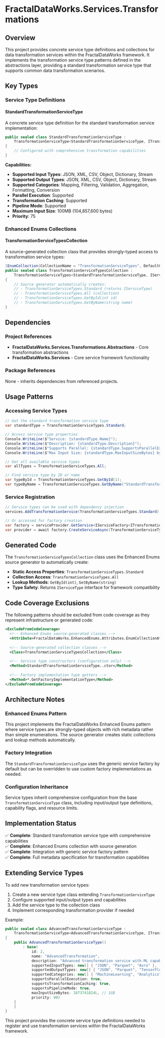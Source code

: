 # FractalDataWorks.Services.Transformations

## Overview

This project provides concrete service type definitions and collections for data transformation services within the FractalDataWorks framework. It implements the transformation service type patterns defined in the abstractions layer, providing a standard transformation service type that supports common data transformation scenarios.

## Key Types

### Service Type Definitions

#### StandardTransformationServiceType
A concrete service type definition for the standard transformation service implementation:

```csharp
public sealed class StandardTransformationServiceType : 
    TransformationServiceType<StandardTransformationServiceType, ITransformationProvider, ITransformationsConfiguration, IServiceFactory<ITransformationProvider, ITransformationsConfiguration>>
{
    // Configured with comprehensive transformation capabilities
}
```

**Capabilities:**
- **Supported Input Types**: JSON, XML, CSV, Object, Dictionary, Stream
- **Supported Output Types**: JSON, XML, CSV, Object, Dictionary, Stream  
- **Supported Categories**: Mapping, Filtering, Validation, Aggregation, Formatting, Conversion
- **Parallel Execution**: Supported
- **Transformation Caching**: Supported
- **Pipeline Mode**: Supported
- **Maximum Input Size**: 100MB (104,857,600 bytes)
- **Priority**: 75

### Enhanced Enums Collections

#### TransformationServiceTypesCollection
A source-generated collection class that provides strongly-typed access to transformation service types:

```csharp
[EnumCollection(CollectionName = "TransformationServiceTypes", DefaultGenericReturnType = typeof(IServiceType))]
public sealed class TransformationServiceTypesCollection : 
    TransformationServiceTypes<StandardTransformationServiceType, IServiceFactory<ITransformationProvider, ITransformationsConfiguration>>
{
    // Source generator automatically creates:
    // - TransformationServiceTypes.Standard (returns IServiceType)
    // - TransformationServiceTypes.All (collection)
    // - TransformationServiceTypes.GetById(int id)
    // - TransformationServiceTypes.GetByName(string name)
}
```

## Dependencies

### Project References
- **FractalDataWorks.Services.Transformations.Abstractions** - Core transformation abstractions
- **FractalDataWorks.Services** - Core service framework functionality

### Package References
None - inherits dependencies from referenced projects.

## Usage Patterns

### Accessing Service Types

```csharp
// Get the standard transformation service type
var standardType = TransformationServiceTypes.Standard;

// Access service type properties
Console.WriteLine($"Service: {standardType.Name}");
Console.WriteLine($"Description: {standardType.Description}");
Console.WriteLine($"Supports Parallel: {standardType.SupportsParallelExecution}");
Console.WriteLine($"Max Input Size: {standardType.MaxInputSizeBytes} bytes");

// Get all available service types
var allTypes = TransformationServiceTypes.All;

// Find service type by ID or name
var typeById = TransformationServiceTypes.GetById(1);
var typeByName = TransformationServiceTypes.GetByName("StandardTransformation");
```

### Service Registration

```csharp
// Service types can be used with dependency injection
services.AddTransformationService(TransformationServiceTypes.Standard);

// Or accessed for factory creation
var factory = serviceProvider.GetService<IServiceFactory<ITransformationProvider, ITransformationsConfiguration>>();
var provider = await factory.CreateServiceAsync(TransformationServiceTypes.Standard, configuration);
```

## Generated Code

The `TransformationServiceTypesCollection` class uses the Enhanced Enums source generator to automatically create:

- **Static Access Properties**: `TransformationServiceTypes.Standard`
- **Collection Access**: `TransformationServiceTypes.All`
- **Lookup Methods**: `GetById(int)`, `GetByName(string)`
- **Type Safety**: Returns `IServiceType` interface for framework compatibility

## Code Coverage Exclusions

The following patterns should be excluded from code coverage as they represent infrastructure or generated code:

```xml
<ExcludeFromCodeCoverage>
  <!-- Enhanced Enums source-generated classes -->
  <Attribute>FractalDataWorks.EnhancedEnums.Attributes.EnumCollectionAttribute</Attribute>
  
  <!-- Source-generated collection classes -->
  <Class>TransformationServiceTypesCollection</Class>
  
  <!-- Service type constructors (configuration only) -->
  <Method>StandardTransformationServiceType..ctor</Method>
  
  <!-- Factory implementation type getters -->
  <Method>*.GetFactoryImplementationType</Method>
</ExcludeFromCodeCoverage>
```

## Architecture Notes

### Enhanced Enums Pattern
This project implements the FractalDataWorks Enhanced Enums pattern where service types are strongly-typed objects with rich metadata rather than simple enumerations. The source generator creates static collections and lookup methods automatically.

### Factory Integration
The `StandardTransformationServiceType` uses the generic service factory by default but can be overridden to use custom factory implementations as needed.

### Configuration Inheritance
Service types inherit comprehensive configuration from the base `TransformationServiceType` class, including input/output type definitions, capability flags, and resource limits.

## Implementation Status

✅ **Complete**: Standard transformation service type with comprehensive capabilities  
✅ **Complete**: Enhanced Enums collection with source generation  
✅ **Complete**: Integration with generic service factory pattern  
✅ **Complete**: Full metadata specification for transformation capabilities  

## Extending Service Types

To add new transformation service types:

1. Create a new service type class extending `TransformationServiceType`
2. Configure supported input/output types and capabilities
3. Add the service type to the collection class
4. Implement corresponding transformation provider if needed

Example:
```csharp
public sealed class AdvancedTransformationServiceType : 
    TransformationServiceType<AdvancedTransformationServiceType, ITransformationProvider, ITransformationsConfiguration, IAdvancedFactory>
{
    public AdvancedTransformationServiceType() 
        : base(
            id: 2,
            name: "AdvancedTransformation",
            description: "Advanced transformation service with ML capabilities",
            supportedInputTypes: new[] { "JSON", "Parquet", "Avro" },
            supportedOutputTypes: new[] { "JSON", "Parquet", "TensorFlow" },
            supportedCategories: new[] { "MachineLearning", "Analytics", "Prediction" },
            supportsParallelExecution: true,
            supportsTransformationCaching: true,
            supportsPipelineMode: true,
            maxInputSizeBytes: 1073741824L, // 1GB
            priority: 90)
    {
    }
}
```

This project provides the concrete service type definitions needed to register and use transformation services within the FractalDataWorks framework.